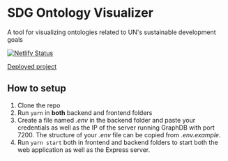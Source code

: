 # SDG Ontology Visualizer

A tool for visualizing ontologies related to UN's sustainable development goals

[![Netlify Status](https://api.netlify.com/api/v1/badges/ae7d5c8b-7978-4f95-9b6b-fd1b40d40616/deploy-status)](https://app.netlify.com/sites/epic-ardinghelli-d1ee4d/deploys)

[Deployed project](https://epic-ardinghelli-d1ee4d.netlify.app/)


## How to setup

1. Clone the repo
2. Run `yarn` in **both** backend and frontend folders
3. Create a file named _.env_ in the backend folder and paste your credentials as well as the IP of the server running GraphDB with port 7200. The structure of your _.env_ file can be copied from _.env.example_.
5. Run `yarn start` both in frontend and backend folders to start both the web application as well as the Express server.
